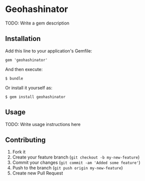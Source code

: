 # Geohashinator

TODO: Write a gem description

## Installation

Add this line to your application's Gemfile:

    gem 'geohashinator'

And then execute:

    $ bundle

Or install it yourself as:

    $ gem install geohashinator

## Usage

TODO: Write usage instructions here

## Contributing

1. Fork it
2. Create your feature branch (`git checkout -b my-new-feature`)
3. Commit your changes (`git commit -am 'Added some feature'`)
4. Push to the branch (`git push origin my-new-feature`)
5. Create new Pull Request
